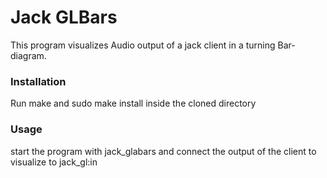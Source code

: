 # Jack GLBars

This program visualizes Audio output of a jack client in a turning Bar-diagram.

### Installation

Run make and sudo make install inside the cloned directory

### Usage

start the program with jack_glabars and connect the output of the client to visualize to jack_gl:in
